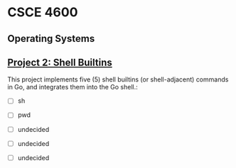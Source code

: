 # CSCE 4600
## **Operating Systems**

## [Project 2: Shell Builtins](https://github.com/aminaopio/CSCE4600-Project2/tree/main/Project2)


This project implements five (5) shell builtins (or shell-adjacent) commands in Go, and integrates them into the Go shell.:
- [ ] sh
- [ ] pwd
- [ ] undecided
- [ ] undecided
- [ ] undecided

 
